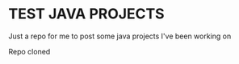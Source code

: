 # TEST JAVA PROJECTS #
Just a repo for me to post some java projects I've been working on

Repo cloned
